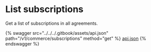 # List subscriptions

Get a list of subscriptions in all agreements.

{% swagger src="../../../.gitbook/assets/api.json" path="/v1/commerce/subscriptions" method="get" %}
[api.json](../../../.gitbook/assets/api.json)
{% endswagger %}
